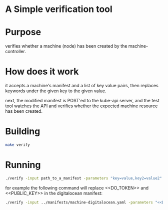 # A Simple verification tool

# Purpose
verifies whether a machine (node) has been created by the machine-controller.

# How does it work
it accepts a machine's manifest and a list of key value pairs, then replaces
keywords under the given key to the given value.

next, the modified manifest is POST'ed to the kube-api server, and the test tool watches
the API and verifies whether the expected machine resource has been created.


# Building
```bash
make verify
```

# Running
```bash
./verify -input path_to_a_manifest -parameters "key=value,key2=value2"
```

for example the following command will replace <<DO_TOKEN>> and <<PUBLIC_KEY>> in the digitalocean manifest:
```bash
./verify -input ../manifests/machine-digitalocean.yaml -parameters "<<DO_TOKEN>>=TEST,<<PUBLIC_KEY>>=TEST2"
```
